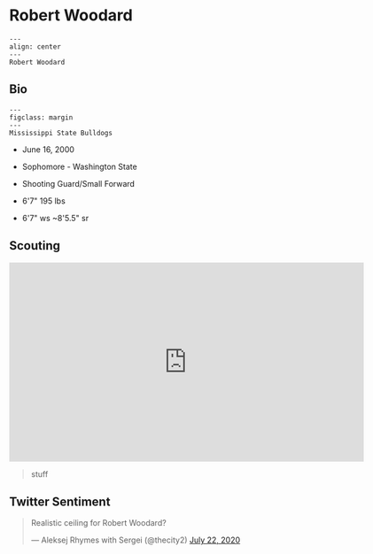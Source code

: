 Robert Woodard
===


```{figure} ../img/robert_woodard.jpg
---
align: center
---
Robert Woodard
```

## Bio
```{figure} ../img/miss_st.png
---
figclass: margin
---
Mississippi State Bulldogs
```

- June 16, 2000

- Sophomore - Washington State

- Shooting Guard/Small Forward

- 6'7" 195 lbs

- 6'7" ws ~8'5.5" sr

## Scouting
<iframe width="640" height="360" src="https://www.youtube.com/embed/wcWwL847M-Y" frameborder="0" allow="accelerometer; autoplay; encrypted-media; gyroscope; picture-in-picture" allowfullscreen></iframe>

>stuff

## Twitter Sentiment

<blockquote class="twitter-tweet"><p lang="en" dir="ltr">Realistic ceiling for Robert Woodard?</p>&mdash; Aleksej Rhymes with Sergei (@thecity2) <a href="https://twitter.com/thecity2/status/1285950027324506133?ref_src=twsrc%5Etfw">July 22, 2020</a></blockquote> <script async src="https://platform.twitter.com/widgets.js" charset="utf-8"></script>